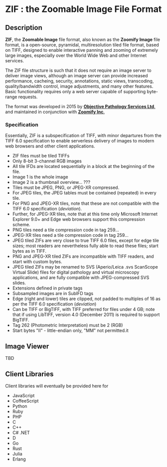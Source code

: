 # ZIF : the Zoomable Image File Format
## Description
**ZIF**, the **Zoomable Image** file format, also known as the **Zoomify Image** file format, is a open-source, pyramidal, multiresolution tiled file format, based on TIFF, designed to enable interactive panning and zooming of extremely large images, especially over the World Wide Web and other Internet services.

The ZIF file structure is such that it does not require an image server to deliver image views, although an image server can provide increased performance, cacheing, security, annotations, static views, transcoding, quality/bandwidth control, image adjustments, and many other features. Basic functionality requires only a web server capable of supporting byte-range requests.

The format was developed in 2015 by [**Objective Pathology Services Ltd**.](http://www.objectivepathology.com) and maintained in conjunction with [**Zoomify Inc**.](http://zoomify.com)

### Specification
Essentially, ZIF is a subspecification of TIFF, with minor departures from the TIFF 6.0 specification to enable serverless delivery of images to modern web browsers and other client applications.

- ZIF files must be tiled TIFFs
- Only 8-bit 3-channel RGB images
- All tile IFDs are located sequentially in a block at the beginning of the file.
- Image 1 is the whole image
- Image 2 is a thumbnail overview... ???
- Tiles must be JPEG, PNG, or JPEG-XR compressed.
- For JPEG tiles, the JPEG tables must be contained (repeated) in every tile.
- For PNG and JPEG-XR tiles, note that these are not compatible with the TIFF 6.0 specification (*deviation*).
- Further, for JPEG-XR tiles, note that at this time only Microsoft Internet Explorer 9.0+ and Edge web browsers support this compression scheme.
- PNG tiles need a tile compression code in tag 259...
- JPEG-XR tiles need a tile compression code in tag 259...
- JPEG tiled ZIFs are very close to true TIFF 6.0 files, except for edge tile sizes; most readers are nevertheless fully able to read these files; start bytes as in TIFF.
- PNG and JPEG-XR tiled ZIFs are incompatible with TIFF readers, and start with custom bytes.
- JPEG tiled ZIFs may be renamed to SVS (Aperio/Leica .svs ScanScope Virtual Slide) files for digital pathology and virtual microscopy applications, and are fully compatible with JPEG-compressed SVS slides.
- Extensions defined in private tags
- Subsampled images are in SubIFD tags
- Edge (right and lower) tiles are clipped, not padded to multiples of 16 as per the TIFF 6.0 specification (*deviation*)
- Can be TIFF or BigTIFF, with TIFF preferred for files under 4 GB; note that if using LibTIFF, version 4.0 (December 2011) is required to support BigTIFF.
- Tag 262 (Photometric Interpretation) must be 2 (RGB)
- Start bytes "II" - little-endian only, "MM" not permitted.it


## Image Viewer
TBD

## Client Libraries
Client libraries will eventually be provided here for

* JavaScript
* CoffeeScript
* Python
* Ruby
* PHP
* C
* C++
* C# .NET
* D
* Go
* Rust
* Julia
* Erlang


